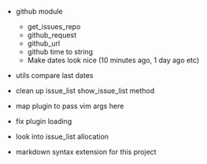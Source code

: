 * github module
  * get_issues_repo
  * github_request
  * github_url
  * github time to string
  * Make dates look nice (10 minutes ago, 1 day ago etc)

* utils compare last dates
* clean up issue_list show_issue_list method
* map plugin to pass vim args here
* fix plugin loading

* look into issue_list allocation
* markdown syntax extension for this project


